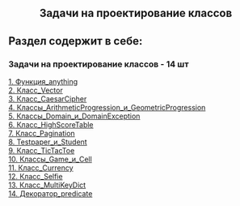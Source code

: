 <h2 style="text-align:center">Задачи на проектирование классов</h2>

## Раздел содержит в себе:

###  Задачи на проектирование классов - 14 шт


<div>
<a href="https://github.com/kolesnikovvitaliy/pokolenie_python_oop/tree/main/9_Задачи_на_проектирование_классов/9_1_Функция_anything">1. Функция_anything</a>  &nbsp; 
</div>
<div>
<a href="https://github.com/kolesnikovvitaliy/pokolenie_python_oop/tree/main/9_Задачи_на_проектирование_классов/9_2_Класс_Vector">2. Класс_Vector</a>  &nbsp; 
</div>
<div>
<a href="https://github.com/kolesnikovvitaliy/pokolenie_python_oop/tree/main/9_Задачи_на_проектирование_классов/9_3_Класс_CaesarCipher">3. Класс_CaesarCipher</a>  &nbsp; 
</div>
<div>
<a href="https://github.com/kolesnikovvitaliy/pokolenie_python_oop/tree/main/9_Задачи_на_проектирование_классов/9_4_Классы_ArithmeticProgression_и_GeometricProgression">4. Классы_ArithmeticProgression_и_GeometricProgression</a>  &nbsp; 
</div>
<div>
<a href="https://github.com/kolesnikovvitaliy/pokolenie_python_oop/tree/main/9_Задачи_на_проектирование_классов/9_5_Классы_Domain_и_DomainException">5. Классы_Domain_и_DomainException</a>  &nbsp; 
</div>
<div>
<a href="https://github.com/kolesnikovvitaliy/pokolenie_python_oop/tree/main/9_Задачи_на_проектирование_классов/9_6_Класс_HighScoreTable">6. Класс_HighScoreTable</a>  &nbsp; 
</div>
<div>
<a href="https://github.com/kolesnikovvitaliy/pokolenie_python_oop/tree/main/9_Задачи_на_проектирование_классов/9_7_Класс_Pagination">7. Класс_Pagination</a>  &nbsp; 
</div>
<div>
<a href="https://github.com/kolesnikovvitaliy/pokolenie_python_oop/tree/main/9_Задачи_на_проектирование_классов/9_8_Классы_Testpaper_и_Student">8. Testpaper_и_Student</a>  &nbsp; 
</div>
<div>
<a href="https://github.com/kolesnikovvitaliy/pokolenie_python_oop/tree/main/9_Задачи_на_проектирование_классов/9_9_Класс_TicTacToe">9. Класс_TicTacToe</a>  &nbsp; 
</div>
<div>
<a href="https://github.com/kolesnikovvitaliy/pokolenie_python_oop/tree/main/9_Задачи_на_проектирование_классов/9_10_Классы_Game_и_Cell">10. Классы_Game_и_Cell</a>  &nbsp; 
</div>
<div>
<a href="https://github.com/kolesnikovvitaliy/pokolenie_python_oop/tree/main/9_Задачи_на_проектирование_классов/9_11_Класс_Currency">11. Класс_Currency</a>  &nbsp; 
</div>
<div>
<a href="https://github.com/kolesnikovvitaliy/pokolenie_python_oop/tree/main/9_Задачи_на_проектирование_классов/9_12_Класс_Selfie">12. Класс_Selfie</a>  &nbsp; 
</div>
<div>
<a href="https://github.com/kolesnikovvitaliy/pokolenie_python_oop/tree/main/9_Задачи_на_проектирование_классов/9_13_Класс_MultiKeyDict">13. Класс_MultiKeyDict</a>  &nbsp; 
</div>
<div>
<a href="https://github.com/kolesnikovvitaliy/pokolenie_python_oop/tree/main/9_Задачи_на_проектирование_классов/9_14_Декоратор_predicate">14. Декоратор_predicate</a>  &nbsp; 
</div>